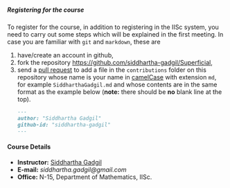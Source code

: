 ##### Registering for the course

To register for the course, in addition to registering in the IISc system, you need to carry out some steps which will be explained in the first meeting. In case you are familiar with `git` and `markdown`, these are


1. have/create an account in github,
2. fork the repository https://github.com/siddhartha-gadgil/Superficial,
3. send a [pull request](https://help.github.com/en/github/collaborating-with-issues-and-pull-requests/about-pull-requests) to add a file in the `contributions` folder on this repository whose name is your name in [camelCase](https://en.wikipedia.org/wiki/Camel_case) with extension `md`, for example  `SiddharthaGadgil.md` and whose contents are in the same format as the example below (__note:__ there should be __no__  blank line at the top).
    ```markdown
    ---
    author: "Siddhartha Gadgil"
    github-id: "siddhartha-gadgil"
    ---
    ```

#### Course Details
  
* __Instructor:__ [Siddhartha Gadgil](http://math.iisc.ac.in/~gadgil)
* __E-mail:__ _siddhartha.gadgil@gmail.com_
* __Office:__ N-15, Department of Mathematics, IISc.
   
